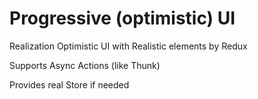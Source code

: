 # Progressive (optimistic) UI

Realization Optimistic UI with Realistic elements by Redux

Supports Async Actions (like Thunk)

Provides real Store if needed
